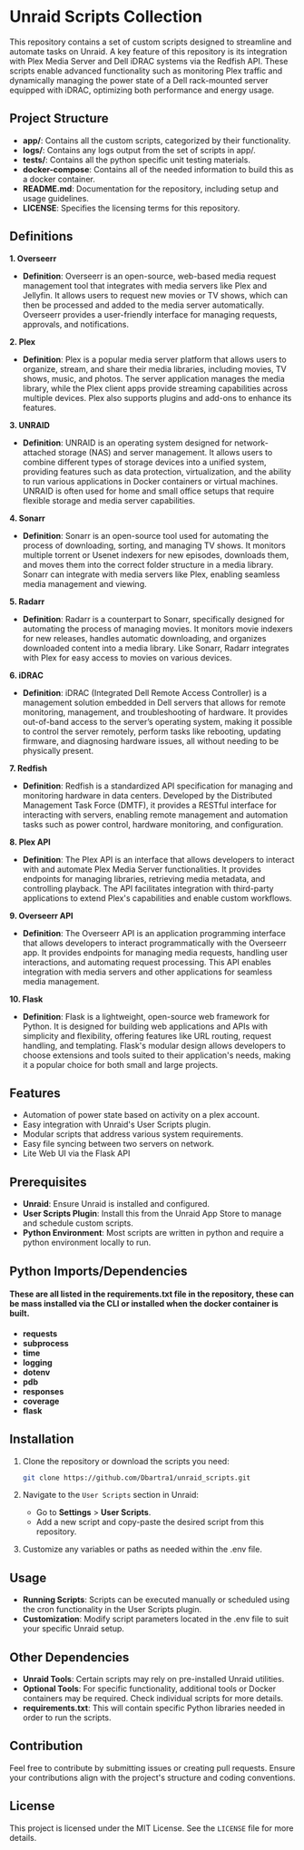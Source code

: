 # Unraid Scripts Collection

This repository contains a set of custom scripts designed to streamline and automate tasks on Unraid. A key feature of this repository is its integration with Plex Media Server and Dell iDRAC systems via the Redfish API. These scripts enable advanced functionality such as monitoring Plex traffic and dynamically managing the power state of a Dell rack-mounted server equipped with iDRAC, optimizing both performance and energy usage.

## Project Structure

- **app/**: Contains all the custom scripts, categorized by their functionality.
- **logs/**: Contains any logs output from the set of scripts in app/.
- **tests/**: Contains all the python specific unit testing materials.
- **docker-compose**: Contains all of the needed information to build this as a docker container.
- **README.md**: Documentation for the repository, including setup and usage guidelines.
- **LICENSE**: Specifies the licensing terms for this repository.


## Definitions

**1. Overseerr**
- **Definition**: Overseerr is an open-source, web-based media request management tool that integrates with media servers like Plex and Jellyfin. It allows users to request new movies or TV shows, which can then be processed and added to the media server automatically. Overseerr provides a user-friendly interface for managing requests, approvals, and notifications.

**2. Plex**
- **Definition**: Plex is a popular media server platform that allows users to organize, stream, and share their media libraries, including movies, TV shows, music, and photos. The server application manages the media library, while the Plex client apps provide streaming capabilities across multiple devices. Plex also supports plugins and add-ons to enhance its features.

**3. UNRAID**
- **Definition**: UNRAID is an operating system designed for network-attached storage (NAS) and server management. It allows users to combine different types of storage devices into a unified system, providing features such as data protection, virtualization, and the ability to run various applications in Docker containers or virtual machines. UNRAID is often used for home and small office setups that require flexible storage and media server capabilities.

**4. Sonarr**
- **Definition**: Sonarr is an open-source tool used for automating the process of downloading, sorting, and managing TV shows. It monitors multiple torrent or Usenet indexers for new episodes, downloads them, and moves them into the correct folder structure in a media library. Sonarr can integrate with media servers like Plex, enabling seamless media management and viewing.

**5. Radarr**
- **Definition**: Radarr is a counterpart to Sonarr, specifically designed for automating the process of managing movies. It monitors movie indexers for new releases, handles automatic downloading, and organizes downloaded content into a media library. Like Sonarr, Radarr integrates with Plex for easy access to movies on various devices.

**6. iDRAC**
- **Definition**: iDRAC (Integrated Dell Remote Access Controller) is a management solution embedded in Dell servers that allows for remote monitoring, management, and troubleshooting of hardware. It provides out-of-band access to the server’s operating system, making it possible to control the server remotely, perform tasks like rebooting, updating firmware, and diagnosing hardware issues, all without needing to be physically present.

**7. Redfish**
- **Definition**: Redfish is a standardized API specification for managing and monitoring hardware in data centers. Developed by the Distributed Management Task Force (DMTF), it provides a RESTful interface for interacting with servers, enabling remote management and automation tasks such as power control, hardware monitoring, and configuration.

**8. Plex API**
- **Definition**: The Plex API is an interface that allows developers to interact with and automate Plex Media Server functionalities. It provides endpoints for managing libraries, retrieving media metadata, and controlling playback. The API facilitates integration with third-party applications to extend Plex's capabilities and enable custom workflows.

**9. Overseerr API**
- **Definition**: The Overseerr API is an application programming interface that allows developers to interact programmatically with the Overseerr app. It provides endpoints for managing media requests, handling user interactions, and automating request processing. This API enables integration with media servers and other applications for seamless media management.

**10. Flask**
- **Definition**: Flask is a lightweight, open-source web framework for Python. It is designed for building web applications and APIs with simplicity and flexibility, offering features like URL routing, request handling, and templating. Flask's modular design allows developers to choose extensions and tools suited to their application's needs, making it a popular choice for both small and large projects.



## Features

- Automation of power state based on activity on a plex account.
- Easy integration with Unraid's User Scripts plugin.
- Modular scripts that address various system requirements.
- Easy file syncing between two servers on network.
- Lite Web UI via the Flask API

## Prerequisites

- **Unraid**: Ensure Unraid is installed and configured.
- **User Scripts Plugin**: Install this from the Unraid App Store to manage and schedule custom scripts.
- **Python Environment**: Most scripts are written in python and require a python environment locally to run.

## Python Imports/Dependencies

#### **These are all listed in the requirements.txt file in the repository, these can be mass installed via the CLI or installed when the docker container is built.**

- **requests**
- **subprocess**
- **time**
- **logging**
- **dotenv**
- **pdb**
- **responses**
- **coverage**
- **flask**


## Installation

1. Clone the repository or download the scripts you need:
   ```bash
   git clone https://github.com/Dbartra1/unraid_scripts.git
   ```

2. Navigate to the `User Scripts` section in Unraid:
   - Go to **Settings** > **User Scripts**.
   - Add a new script and copy-paste the desired script from this repository.

3. Customize any variables or paths as needed within the .env file.

## Usage

- **Running Scripts**: Scripts can be executed manually or scheduled using the cron functionality in the User Scripts plugin.
- **Customization**: Modify script parameters located in the .env file to suit your specific Unraid setup.

## Other Dependencies

- **Unraid Tools**: Certain scripts may rely on pre-installed Unraid utilities.
- **Optional Tools**: For specific functionality, additional tools or Docker containers may be required. Check individual scripts for more details.
- **requirements.txt**: This will contain specific Python libraries needed in order to run the scripts. 

## Contribution

Feel free to contribute by submitting issues or creating pull requests. Ensure your contributions align with the project's structure and coding conventions.

## License

This project is licensed under the MIT License. See the `LICENSE` file for more details.